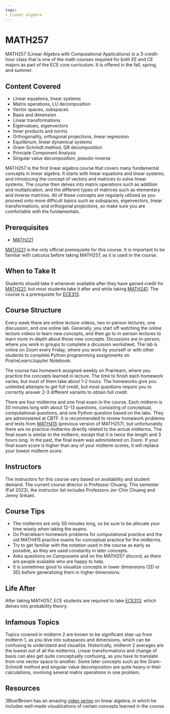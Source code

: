 ```yaml
---
tags:
- Linear algebra
---
```

# MATH257

MATH257 (Linear Algebra with Computational Applications) is a 3-credit-hour class that is one of the math courses required for both EE and CE majors as part of the ECE core curriculum. It is offered in the fall, spring, and summer.

## Content Covered

- Linear equations, linear systems
- Matrix operations, LU decomposition
- Vector spaces, subspaces
- Basis and dimension
- Linear transformations
- Eigenvalues, eigenvectors
- Inner products and norms
- Orthogonality, orthogonal projections, linear regression
- Equilibrium, linear dynamical systems
- Gram-Schmidt method, QR decomposition
- Principle Component Analysis
- Singular value decomposition, pseudo-inverse

MATH257 is the first linear algebra course that covers many fundamental concepts in linear algebra. It starts with linear equations and linear systems, and introducing the concept of vectors and matrices to solve linear systems. The course then delves into matrix operations such as addition and multiplication, and the different types of matrices such as elementary and inverse matrices. All of these concepts are regularly utilized as you proceed onto more difficult topics such as subspaces, eigenvectors, linear transformations, and orthogonal projections, so make sure you are comfortable with the fundamentals.

## Prerequisites
 - [MATH221](MATH221.md) 
 
[MATH221](MATH221.md) is the only official prerequisite for this course. It is important to be familiar with calculus before taking MATH257, as it is used in the course.


## When to Take It

Students should take it whenever available after they have gained credit for [MATH221](MATH221.md), but most students take it after and while taking [MATH241](MATH241.md). The course is a prerequisite for [ECE313](../ECE%20Course%20Offerings/ECE313.md). 

## Course Structure
Every week there are online lecture videos, two in-person lectures, one discussion, and one online lab. Generally, you start off watching the online lecture videos to learn new concepts, and then go to in-person lectures to learn more in-depth about those new concepts. Dicussions are in-person, where you work in groups to complete a dicussion worksheet. The lab is online on Zoom every Friday, where you work by yourself or with other students to complete Python programming assignments on PrairieLearn/Jupyter Notebook. 

The course has homework assigned weekly on Prairlearn, where you practice the concepts learned in lecture. The time to finish each homework varies, but most of them take about 1-2 hours. The homeworks give you unlimited attempts to get full credit, but most questions require you to correctly answer 2-3 different variants to obtain full credit. 

There are four midterms and one final exam in the course. Each midterm is 50 minutes long with about 12-13 questions, consisting of conceptual, computational questions, and one Python question based on the labs. They are administered at CBTF. It is recommended to review homework problems and tests from [MATH415](MATH415.md) (previous version of MATH257), but unfortunately there are no practice midterms directly related to the actual midterms. The final exam is similar to the midterm, except that it is twice the length and 3 hours long. In the past, the final exam was administered on Zoom. If your final exam score is higher than any of your midterm scores, it will replace your lowest midterm score.

## Instructors
The instructors for this course vary based on availability and student demand. The current course director is Professor Chuang. This semester (Fall 2023), the instructor list includes Professors Jer-Chin Chuang and Jenny Srikant.

## Course Tips
 - The midterms are only 50 minutes long, so be sure to be allocate your time wisely when taking the exams.
 - Do Prairielearn homework problems for computational practice and the old MATH415 practice exams for conceptual practice for the midterms.
 - Try to get familiar with the notation used in the course as early as possible, as they are used constantly in later concepts.
 - Asks questions on Campuswire and on the MATH257 discord, as there are people available who are happy to help.
 - It is sometimes good to visualize concepts in lower dimensions (2D or 3D) before generalizing them in higher dimensions.

## Life After
After taking MATH257, ECE students are required to take [ECE313](../ECE%20Course%20Offerings/ECE313.md), which delves into probability theory. 

## Infamous Topics
Topics covered in midterm 2 are known to be significant step-up from midterm 1, as you dive into subspaces and dimensions, which can be confusing to understand and visualize. Historically, midterm 2 averages are the lowest out of all the midterms. Linear transformations and change of basis can also get quite conceptually confusing, as you have to translate from one vector space to another. Some later concepts such as the Gram-Schmidt method and singular value decomposition are quite heavy in their calculations, involving several matrix operations in one problem.

## Resources
3Blue1Brown has an amazing [video series](https://www.youtube.com/watch?v=fNk_zzaMoSs&list=PLZHQObOWTQDPD3MizzM2xVFitgF8hE_ab) on linear algebra, in which he includes well-made visualizations of certain concepts learned in the course.
